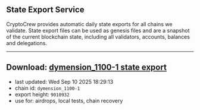 ## State Export Service
CryptoCrew provides automatic daily state exports for all chains we validate. State export files can be used as genesis files and are a snapshot of the current blockchain state, including all validators, accounts, balances and delegations.

---
**Download: [dymension_1100-1 state export](https://dl-eu2.ccvalidators.com/SERVICE/dymension/dymension_1100-1_export_9010932.json)**
---

- last updated: Wed Sep 10 2025 18:29:13
- chain id: `dymension_1100-1`
- export height: `9010932`
- use for: airdrops, local tests, chain recovery
